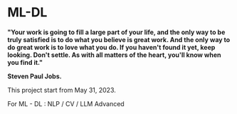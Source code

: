# ML-DL

**"Your work is going to fill a large part of your life, and the only way to be truly satisfied is to do what you believe is great work. And the only way to do great work is to love what you do. If you haven't found it yet, keep looking. Don't settle. As with all matters of the heart, you'll know when you find it."**

**Steven Paul Jobs.**


This project start from May 31, 2023.

For ML - DL : NLP / CV / LLM Advanced
